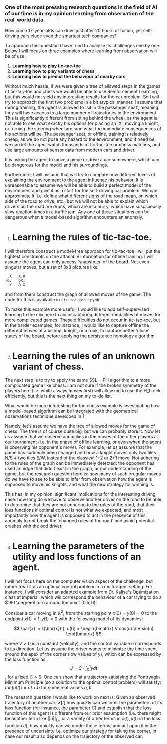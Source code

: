 ### One of the most pressing research questions in the field of AI of our time is in my opinion learning from observation of the real-world data.
 How come 17-year-olds can drive just after 20 hours of tuition, yet self-driving cars elude even the smartest tech companies? 

To approach this question I have tried to analyze its challenges one by one. Below I will focus on three examples where learning from observation will be of use: 
1. **Learning how to play tic-tac-toe**
2. **Learning how to play variants of chess**
3. **Learning how to predict the behaviour of nearby cars**

Without much hassle, if we were given a tree of allowed steps in the games of tic-tac-toe and chess we would be able to use Reinforcement Learning, but this would not yield any interesting results for the car problem. So I will try to approach the first two problems in a bit atypical manner. I assume that during training, the agent is allowed to 'sit in the passenger seat', meaning they will have access to a large number of trajectories in the environment. This is significantly different from sitting behind the wheel, as the agent is not able to see what exactly his options for placing an 'X', moving a knight, or turning the steering wheel are, and what the immediate consequences of his actions will be. The passenger seat, or offline, training is relatively cheap, as we do not pose any hazard to the environment, and if need be, we can let the agent watch thousands of tic-tac-toe or chess matches, and use large amounts of sensor data from modern cars and driver.

It is asking the agent to move a piece or drive a car somewhere, which can be dangerous for the model and his surroundings.

Furthermore, I will assume that will try to compare how different levels of explaining the environment to the agent influence his behavior. It is unreasonable to assume we will be able to build a perfect model of the environment and give it as a start for the self-driving car problem. We can approximate it, i.e. define what different signs of the road mean, on which side of the road to drive, etc., but we will not be able to explain which drivers on the road are drunk, which are in a hurry, which have suspiciously slow reaction times in a traffic jam.  Any one of these situations can be dangerous when a model-based algorithm encounters an anomaly. 

1. # Learning the rules of tic-tac-toe.
I will therefore construct a model-free approach for tic-tac-toe I will put the tightest constraints on the attanable information for offline training: I will assume the agent can only access 'snapshots' of the board. Not even singular moves, but a set of 3x3 pictures like:

```
..X   X.O
.O.   OX.
..X   O.X
```
and from them construct the graph of allowed moves of the game. The code for this is available in `tic-tac-toe.ipynb`.

To make this example more useful, I would like to add self-supervised learning to the mix here to aid in capturing different modalities of moves for more complicated games. These difficulties do not occur in tic-tac-toe, but in the harder examples, for instance, I would like to capture offline the different moves of a bishop, knight, or a rook, to capture better 'close' states of the board, before applying the persistence homology algorithm.


2. # Learning the rules of an unknown variant of chess. 
The next step is to try to apply the same SSL + PH algorithm to a more complicated game like chess. I am not sure if the broken symmetry of the players here (i.e. white always moves first) will allow me to use the H_1 trick efficiently, but this is the next thing on my to-do list. 

What would be more interesting for the chess example is investigating how a model-based algorithm can be integrated with the geometrical observations technique developed in 1.

Namely, let's assume we have the tree of allowed moves for the game of chess. The tree is of course quite big, but we can probably store it. Now let us assume that we observe anomalies in the moves of the other players at our tournament (i.e. in the phase of offline learning, or even when the agent is observing his opponent's move). For example, let us assume that the game has suddenly been changed and now a knight moves only two tiles N/S + two tiles E/W, instead of the classical 1+2 or 2+1 move. Not adhering to the rules of the graph can be immediately detected: the opponent has used an edge that didn't exist in the graph, or our understanding of the game, but the research question here is: how many of such irregular moves do we have to see to be able to infer from observation how the agent is supposed to move his knights, and what the new strategy for winning is. 

This has, in my opinion, significant implications for the interesting driving case: how long do we have to observe another driver on the road to be able to determine that they are not adhering to the rules of the road, that their loss functions if optimal control is not what we expected, and most importantly how the agent is supposed to act in the presence of this anomaly to not break the 'changed rules of the road' and avoid potential crashes with the odd driver.

3. # Learning the parameters of the utility and loss functions of an agent.
I will not focus here on the computer vision aspect of the challenge, but rather treat it as an optimal control problem in a multi-agent setting. For instance, I will consider an adapted example from Dr. Kalise's Optimization class at Imperial, which will correspond the behaviour of a car trying to do a $180 \degree$ turn around the point $(0.5, 0)$: 

Consider a car moving in $\mathbb{R}^2$, from the starting point $x(0) = y(0) = 0$ to the endpoint $x(1) = 1, y(1) = 0$ with the following model of its dynamics: 

$$ \bar{x}' = f(\bar{x}(t), u(t)) = \begin{bmatrix} V cos(u) \\ V sin(u) \end{bmatrix} $$

where $V > 0$ is a constant (velocity), and the control variable $u$ corresponds to its direction. Let us assume the driver wants to minimize the time spent around the apex of the corner (low values of y), which can be expressed by the loss function as $$J = C \cdot \int_0^1 y dt $$, for a fixed $C>0$. One can show that a trajectory satisfying the Pontryagin Minimum Principle (so a solution to the optimal control problem) will satisfy: $tan(u(t)) = at + b$ for some real values $a, b$. 

The research question I would like to work on next is: 
Given an observed trajectory of another car: $X[t]$ how quickly can we infer the parameters of its loss function (for instance, the parameter $C$) and establish that the loss function of this agent is different from our prior assumption (i.e. there might be another term like $||u||_{L_1}$, or a variety of other terms in $x(t), u(t)$ in the loss function $J$), how quickly can we model these terms, and act upon it in the presence of uncertainty i.e. optimize our strategy for taking the corner, in case our result also depends on the trajectory of the observed car. 

